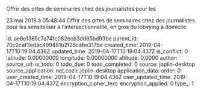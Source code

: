 Offrir des ortes de seminaires chez des journalistes pour les

23 mai 2018 à 05:48:44
Offrir des ortes de seminaires chez des journalistes pour les
sensibiliser à l\'intersectionnalité, en gros du lobvying à domicile


id: ae8e1385c7a74fc082ecb3dd85bd93be
parent_id: 70c2caf3edac499481b2f26cabe317be
created_time: 2019-04-17T10:19:04.436Z
updated_time: 2019-04-17T10:19:04.437Z
is_conflict: 0
latitude: 0.00000000
longitude: 0.00000000
altitude: 0.0000
author: 
source_url: 
is_todo: 0
todo_due: 0
todo_completed: 0
source: joplin-desktop
source_application: net.cozic.joplin-desktop
application_data: 
order: 0
user_created_time: 2019-04-17T10:19:04.436Z
user_updated_time: 2019-04-17T10:19:04.437Z
encryption_cipher_text: 
encryption_applied: 0
type_: 1